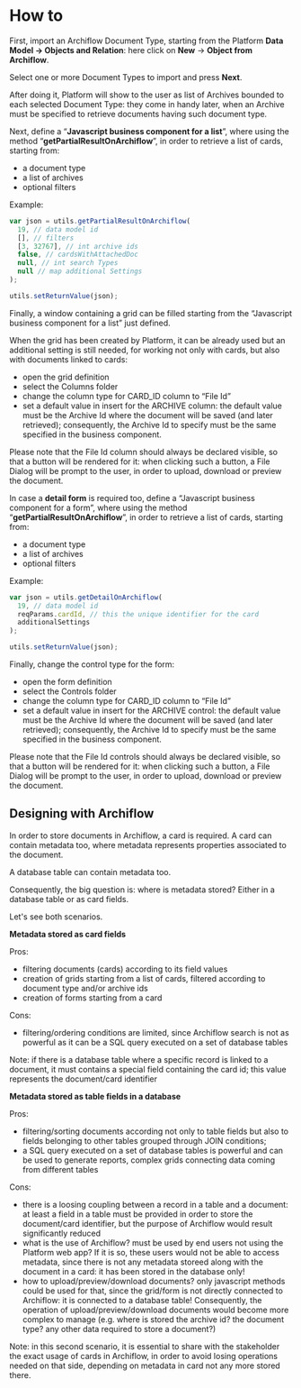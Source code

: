 # How to

First, import an Archiflow Document Type, starting from the Platform **Data Model -&gt; Objects and Relation**: here click on **New** -&gt; **Object from Archiflow**.

Select one or more Document Types to import and press **Next**.

After doing it, Platform will show to the user as list of Archives bounded to each selected Document Type: they come in handy later, when an Archive must be specified to retrieve documents having such document type.

Next, define a “**Javascript business component for a list**”, where using the method “**getPartialResultOnArchiflow**”, in order to retrieve a list of cards, starting from:

* a document type
* a list of archives
* optional filters

Example:

```javascript
var json = utils.getPartialResultOnArchiflow(
  19, // data model id
  [], // filters
  [3, 32767], // int archive ids
  false, // cardsWithAttachedDoc
  null, // int search Types
  null // map additional Settings
);

utils.setReturnValue(json);
```

Finally, a window containing a grid can be filled starting from the “Javascript business component for a list” just defined.

When the grid has been created by Platform, it can be already used but an additional setting is still needed, for working not only with cards, but also with documents linked to cards:

* open the grid definition
* select the Columns folder
* change the column type for CARD\_ID column to “File Id”
* set a default value in insert for the ARCHIVE column: the default value must be the Archive Id where the document will be saved \(and later retrieved\); consequently, the Archive Id to specify must be the same specified in the business component.

Please note that the File Id column should always be declared visible, so that a button will be rendered for it: when clicking such a button, a File Dialog will be prompt to the user, in order to upload, download or preview the document.

In case a **detail form** is required too, define a “Javascript business component for a form”, where using the method “**getPartialResultOnArchiflow**”, in order to retrieve a list of cards, starting from:

* a document type
* a list of archives
* optional filters

Example:

```javascript
var json = utils.getDetailOnArchiflow(
  19, // data model id
  reqParams.cardId, // this the unique identifier for the card
  additionalSettings
);

utils.setReturnValue(json);
```

Finally, change the control type for the form:

* open the form definition
* select the Controls folder
* change the column type for CARD\_ID column to “File Id”
* set a default value in insert for the ARCHIVE control: the default value must be the Archive Id where the document will be saved \(and later retrieved\); consequently, the Archive Id to specify must be the same specified in the business component.

Please note that the File Id controls should always be declared visible, so that a button will be rendered for it: when clicking such a button, a File Dialog will be prompt to the user, in order to upload, download or preview the document.

## Designing with Archiflow

In order to store documents in Archiflow, a card is required. A card can contain metadata too, where metadata represents properties associated to the document.

A database table can contain metadata too.

Consequently, the big question is: where is metadata stored? Either in a database table or as card fields.

Let's see both scenarios.

**Metadata stored as card fields**

Pros:

* filtering documents \(cards\) according to its field values
* creation of grids starting from a list of cards, filtered according to document type and/or archive ids
* creation of forms starting from a card 

Cons:

* filtering/ordering conditions are limited, since Archiflow search is not as powerful as it can be a SQL query executed on a set of database tables

Note: if there is a database table where a specific record is linked to a document, it must contains a special field containing the card id; this value represents the document/card identifier

**Metadata stored as table fields in a database**

Pros:

* filtering/sorting documents according not only to table fields but also to fields belonging to other tables grouped through JOIN conditions; 
* a SQL query executed on a set of database tables is powerful and can be used to generate reports, complex grids connecting data coming from different tables

Cons:

* there is a loosing coupling between a record in a table and a document: at least a field in a table must be provided in order to store the document/card identifier, but the purpose of Archiflow would result significantly reduced
* what is the use of Archiflow? must be used by end users not using the Platform web app? If it is so, these users would not be able to access metadata, since there is not any metadata storeed along with the document in a card: it has been stored in the database only!
* how to upload/preview/download documents? only javascript methods could be used for that, since the grid/form is not directly connected to Archiflow: it is connected to a database table! Consequently, the operation of upload/preview/download documents would become more complex to manage \(e.g. where is stored the archive id? the document type? any other data required to store a document?\)

Note: in this second scenario, it is essential to share with the stakeholder the exact usage of cards in Archiflow, in order to avoid losing operations needed on that side, depending on metadata in card not any more stored there.


